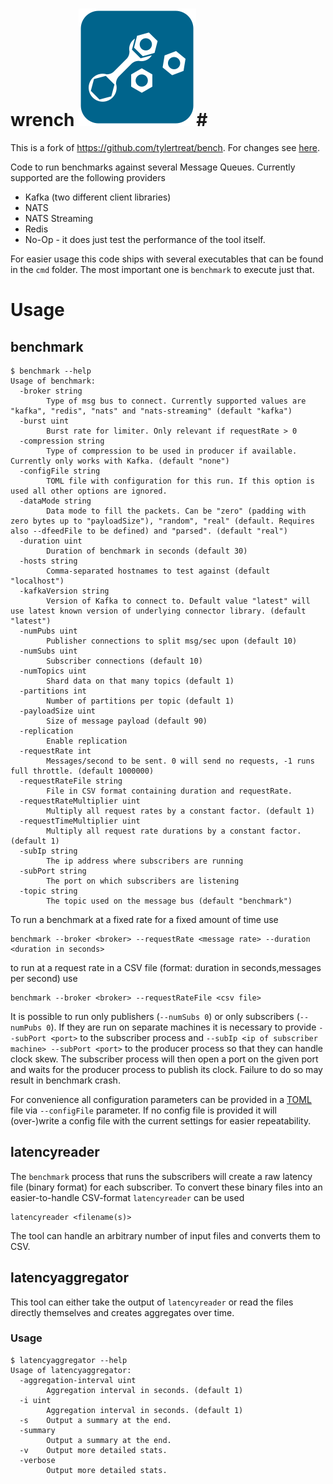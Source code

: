 # wrench ![Image](wrench.svg)#

This is a fork of https://github.com/tylertreat/bench. For changes see [here](CHANGES.md).

Code to run benchmarks against several Message Queues. Currently supported are the following providers
- Kafka (two different client libraries)
- NATS
- NATS Streaming
- Redis
- No-Op - it does just test the performance of the tool itself.

For easier usage this code ships with several executables that can be found in the `cmd` folder. The most important one is `benchmark` to execute just that.

# Usage #
## benchmark ##
```
$ benchmark --help
Usage of benchmark:
  -broker string
        Type of msg bus to connect. Currently supported values are "kafka", "redis", "nats" and "nats-streaming" (default "kafka")
  -burst uint
        Burst rate for limiter. Only relevant if requestRate > 0
  -compression string
        Type of compression to be used in producer if available. Currently only works with Kafka. (default "none")
  -configFile string
        TOML file with configuration for this run. If this option is used all other options are ignored.
  -dataMode string
        Data mode to fill the packets. Can be "zero" (padding with zero bytes up to "payloadSize"), "random", "real" (default. Requires also --dfeedFile to be defined) and "parsed". (default "real")
  -duration uint
        Duration of benchmark in seconds (default 30)
  -hosts string
        Comma-separated hostnames to test against (default "localhost")
  -kafkaVersion string
        Version of Kafka to connect to. Default value "latest" will use latest known version of underlying connector library. (default "latest")
  -numPubs uint
        Publisher connections to split msg/sec upon (default 10)
  -numSubs uint
        Subscriber connections (default 10)
  -numTopics uint
        Shard data on that many topics (default 1)
  -partitions int
        Number of partitions per topic (default 1)
  -payloadSize uint
        Size of message payload (default 90)
  -replication
        Enable replication
  -requestRate int
        Messages/second to be sent. 0 will send no requests, -1 runs full throttle. (default 1000000)
  -requestRateFile string
        File in CSV format containing duration and requestRate.
  -requestRateMultiplier uint
        Multiply all request rates by a constant factor. (default 1)
  -requestTimeMultiplier uint
        Multiply all request rate durations by a constant factor. (default 1)
  -subIp string
        The ip address where subscribers are running
  -subPort string
        The port on which subscribers are listening
  -topic string
        The topic used on the message bus (default "benchmark")
```

To run a benchmark at a fixed rate for a fixed amount of time use
```
benchmark --broker <broker> --requestRate <message rate> --duration <duration in seconds>
```
to run at a request rate in a CSV file (format: duration in seconds,messages per second) use
```
benchmark --broker <broker> --requestRateFile <csv file>
```

It is possible to run only publishers (`--numSubs 0`) or only subscribers (`--numPubs 0`). If they are run on separate machines it is necessary to provide `--subPort <port>` to the subscriber process and `--subIp <ip of subscriber machine> --subPort <port>` to the producer process so that they can handle clock skew. The subscriber process will then open a port on the given port and waits for the producer process to publish its clock. Failure to do so may result in benchmark crash.

For convenience all configuration parameters can be provided in a [TOML](https://github.com/toml-lang/toml) file via `--configFile` parameter. If no config file is provided it will (over-)write a config file with the current settings for easier repeatability.

## latencyreader ##
The `benchmark` process that runs the subscribers will create a raw latency file (binary format) for each subscriber. To convert these binary files into an easier-to-handle CSV-format `latencyreader` can be used
```
latencyreader <filename(s)>
```
The tool can handle an arbitrary number of input files and converts them to CSV.

## latencyaggregator ##
This tool can either take the output of `latencyreader` or read the files directly themselves and creates aggregates over time.

### Usage ###
```
$ latencyaggregator --help
Usage of latencyaggregator:
  -aggregation-interval uint
        Aggregation interval in seconds. (default 1)
  -i uint
        Aggregation interval in seconds. (default 1)
  -s    Output a summary at the end.
  -summary
        Output a summary at the end.
  -v    Output more detailed stats.
  -verbose
        Output more detailed stats.
```
